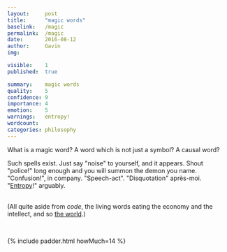 ```yaml
---
layout:     post
title:      "magic words"
baselink:   /magic
permalink:  /magic
date:       2016-08-12
author:     Gavin   
img:        

visible:    1
published:  true

summary:    magic words
quality:    5
confidence: 9
importance: 4
emotion: 	5
warnings: 	entropy!
wordcount:  
categories: philosophy
---
```


What is a magic word? A word which is not just a symbol? A causal word?

Such spells exist. Just say "noise" to yourself, and it appears. Shout "police!" long enough and you will summon the demon you name. "Confusion!", in company. "Speech-act". "Disquotation" après-moi. "<a href="http://www.smbc-comics.com/comic/2014-08-04">Entropy</a>!" arguably.<br><br>


(All quite aside from <i>code</i>, the living words eating the economy and the intellect, and so <a href="http://breakingsmart.com/season-1/a-new-soft-technology/">the world</a>.)

<br>

{%	include padder.html 	howMuch=14	%}